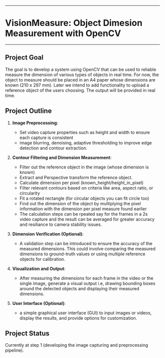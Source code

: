 -----------------------------------
# VisionMeasure: Object Dimesion Measurement with OpenCV
----------------------------------

## Project Goal

The goal is to develop a system using OpenCV that can be used to reliable measure the dimension of various types of objects in real time. For now, the object to measure should be placed in an A4 paper whose dimensions are known (210 x 297 mm). Later we intend to add functionality to upload a reference object of the users choosing. The output will be provided in real time.

## Project Outline

1. **Image Preprocessing**: 
    - Set video capture properties such as height and width to ensure each capture is consistent 
    - image blurring, denoising, adaptive thresholding to improve edge detection and contour extraction.

2. **Contour Filtering and Dimension Measurement**: 
    - Filter out the reference object in the image (whose dimension is known) 
    - Extract and Perspective transform the reference object.
    - Calculate dimension per pixel (known_height/height_in_pixel)
    - Filter relevant contours based on criteria like area, aspect ratio, or circularity
    - Fit a rotated rectangle (for circular objects you can fit circle too)
    - Find out the dimension of the object by multiplying the pixel information with the dimension per pixel measure found earlier
    - The calculation steps can be rpeated say for the frames in a 2s video capture and the result can be averaged for greater accuracy and resiliance to camera stability issues.

3. **Dimension Verification (Optional)**: 
    - A validation step can be introduced to ensure the accuracy of the measured dimensions. This could involve comparing the measured dimensions to ground-truth values or using multiple reference objects for calibration.

4. **Visualization and Output**: 
    - After measuring the dimensions for each frame in the video or the single image, generate a visual output i.e, drawing bounding boxes around the detected objects and displaying their measured dimensions.

5. **User Interface (Optional)**: 
    - a simple graphical user interface (GUI) to input images or videos, display the results, and provide options for customization.

## Project Status

Currently at step 1 (developing the image capturing and preprocessing pipeline).
